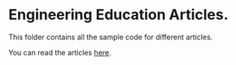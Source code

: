 # Engineering Education Articles.

This folder contains all the sample code for different articles.

You can read the articles [here](https://www.section.io/engineering-education/authors/briana-nzivu/).
